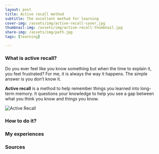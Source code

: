 ```yaml
---
layout: post
title: Active recall method
subtitle: The excellent method for learning 
cover-img: /assets/img/active-recall-cover.jpg
thumbnail-img: /assets/img/active-recall-thumbnail.jpg
share-img: /assets/img/path.jpg
tags: [learning]

---
```


### What is active recall?

Do you ever feel like you know something but when the time to explain it, you feel frustrated? For me, it is always the way it happens. The simple answer is you don’t know it.

**Active recall** is a method to help remember things you learned into long-term memory. It questions your knowledge to help you see a gap between what you think you know and things you know.

![Active Recall](https://i1.wp.com/www.society19.com/wp-content/uploads/2016/11/studying-hacks-active-recall.jpg?resize=500%2C625&ssl=1)

### How to do it?

### My experiences



### Sources



